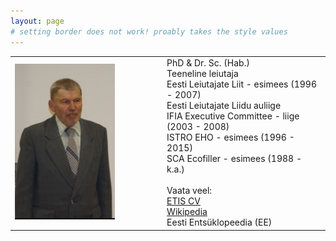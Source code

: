 ```yaml
---
layout: page
# setting border does not work! proably takes the style values
---
```


 <table style="border: 0px;"> 
  <tr>
    <td><img src="assets/Edvin Nugis _ portree.jpg" width="70%" /></td>
    <td>
        PhD & Dr. Sc. (Hab.)<br>
        Teeneline leiutaja<br>
        Eesti Leiutajate Liit - esimees (1996 - 2007)<br>
        Eesti Leiutajate Liidu auliige <br>
        IFIA Executive Committee - liige (2003 - 2008)<br>
        ISTRO EHO - esimees (1996 - 2015)<br>
        SCA Ecofiller - esimees (1988 - k.a.)<br><br>
        Vaata veel: <br>
        <a href="https://www.etis.ee/CV/Edvin_Nugis/est"> ETIS CV</a><br>
        <a href="https://et.wikipedia.org/wiki/Edvin_Nugis"> Wikipedia</a><br>
        Eesti Entsüklopeedia (EE) 
    </td>
  </tr>
</table> 